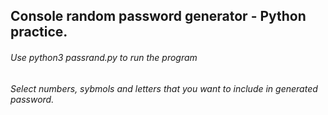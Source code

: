 ## Console random password generator - Python practice.

###### Use python3 passrand.py to run the program
###### Select numbers, sybmols and letters that you want to include in generated password. 